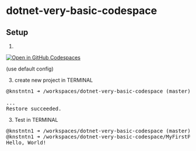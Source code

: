 # dotnet-very-basic-codespace

## Setup 

1. 
[![Open in GitHub Codespaces](https://github.com/codespaces/badge.svg)](https://codespaces.new/vw-wob-it-edu/dotnet-very-basic-codespace)

(use default config)

3. create new project in TERMINAL

<pre>
@knstntn1 ➜ /workspaces/dotnet-very-basic-codespace (master) $ <b>dotnet new console --name MyFirstProject --output MyFirstProject</b>

...
Restore succeeded.
</pre>


3. Test in TERMINAL
<pre>
@knstntn1 ➜ /workspaces/dotnet-very-basic-codespace (master) $ <b>cd MyFirstProject</b>
@knstntn1 ➜ /workspaces/dotnet-very-basic-codespace/MyFirstProject (master) $ <b>dotnet run</b>
Hello, World!
</pre>
